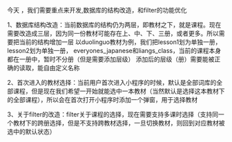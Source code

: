 今天 ，我们需要重点来开发,数据库的结构改造，和filter的功能优化

1、数据库结构改造：当前数据库的结构仍为两层，即教材之下，就是课程。现在需要改造成三层，因为同一份教材可能存在上、中、下、三册，或者更多。所以需要把当前的结构增加一层
    以duolinguo教材为例，我们把lesson1划为单独一册，lesson2划为单独一册，
    everyones_japanese和liangs_class，当前的课程本身都在一册中，暂时不分册（但是需要添加层级）
添加后的层级（册）需要能被正确的读取，能自由定义名称

2、首次进入的教材选择：当前用户首次进入小程序的时候，默认是全部词库的全部课程，但是现在我们希望一开始就能选中一本教材（当然默认是选择这本教材下的全部课程），所以会在首次打开小程序时添加一个弹窗，用于选择教材

3、关于filter的改造：filter关于课程的选择，现在需要支持多课时选择（支持同一个教材下的跨册选择，但是不支持跨教材选择，一旦切换教材，则回到对应教材被选中的默认状态）

